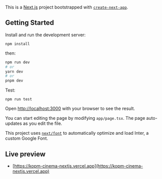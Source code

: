 This is a [Next.js](https://nextjs.org/) project bootstrapped with [`create-next-app`](https://github.com/vercel/next.js/tree/canary/packages/create-next-app).

## Getting Started

Install and run the development server:

```
npm install
```

then:

```bash
npm run dev
# or
yarn dev
# or
pnpm dev
```
Test:
```
npm run test
```

Open [http://localhost:3000](http://localhost:3000) with your browser to see the result.

You can start editing the page by modifying `app/page.tsx`. The page auto-updates as you edit the file.

This project uses [`next/font`](https://nextjs.org/docs/basic-features/font-optimization) to automatically optimize and load Inter, a custom Google Font.

## Live preview

- [https://kopm-cinema-nextjs.vercel.app](https://kopm-cinema-nextjs.vercel.app)

